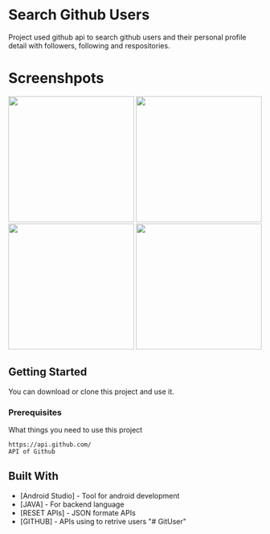 # Search Github Users
Project used github api to search github users and their personal profile detail with followers, following and respositories.

# Screenshpots

<div align="center">
  <img src="https://user-images.githubusercontent.com/36818105/57192937-79ea2b80-6f4f-11e9-8c31-88be9927d8da.png" width="250" alt="">
  <img src="https://user-images.githubusercontent.com/36818105/57192946-92f2dc80-6f4f-11e9-9857-5f365f3e5f7d.png" width="250" alt="">
  <img src="https://user-images.githubusercontent.com/36818105/57192956-b158d800-6f4f-11e9-9b19-49cea509e6a9.png" width="250" alt="">
  <img src="https://user-images.githubusercontent.com/36818105/57192964-c9c8f280-6f4f-11e9-919a-2ef948c1a703.png" width="250" alt="">
</div>

## Getting Started

You can download or clone this project and use it.

### Prerequisites

What things you need to use this project

```
https://api.github.com/
API of Github
```

## Built With

* [Android Studio] - Tool for android development
* [JAVA] - For backend language
* [RESET APIs] - JSON formate APIs
* [GITHUB] - APIs using to retrive users 
"# GitUser" 
